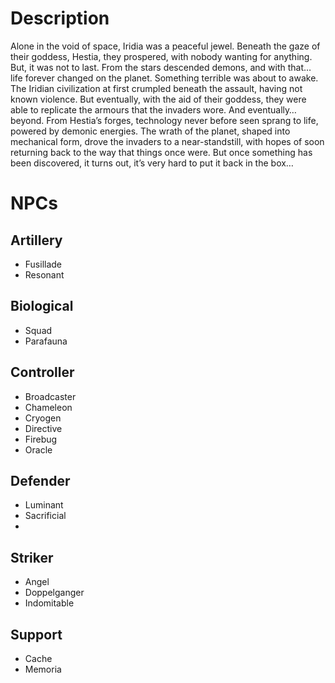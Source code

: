 # Description
Alone in the void of space, Iridia was a peaceful jewel. Beneath the gaze of their goddess, Hestia, they prospered, with nobody wanting for anything. But, it was not to last. From the stars descended demons, and with that… life forever changed on the planet. Something terrible was about to awake.
The Iridian civilization at first crumpled beneath the assault, having not known violence. But eventually, with the aid of their goddess, they were able to replicate the armours that the invaders wore. And eventually… beyond. From Hestia’s forges, technology never before seen sprang to life, powered by demonic energies. The wrath of the planet, shaped into mechanical form, drove the invaders to a near-standstill, with hopes of soon returning back to the way that things once were.
But once something has been discovered, it turns out, it’s very hard to put it back in the box…

# NPCs
## Artillery
- Fusillade
- Resonant
## Biological
- Squad
- Parafauna
## Controller
- Broadcaster
- Chameleon
- Cryogen
- Directive
- Firebug
- Oracle
## Defender
- Luminant
- Sacrificial
- 
## Striker
- Angel
- Doppelganger
- Indomitable
## Support
- Cache
- Memoria